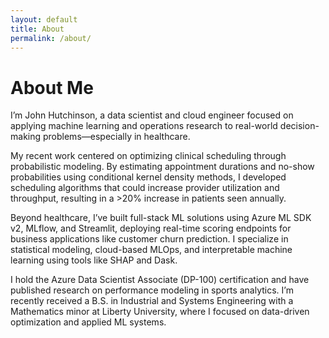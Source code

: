 ```yaml
---
layout: default
title: About
permalink: /about/
---
```


# About Me
I’m John Hutchinson, a data scientist and cloud engineer focused on applying machine learning and operations research to real-world decision-making problems—especially in healthcare.

My recent work centered on optimizing clinical scheduling through probabilistic modeling. By estimating appointment durations and no-show probabilities using conditional kernel density methods, I developed scheduling algorithms that could increase provider utilization and throughput, resulting in a >20% increase in patients seen annually.

Beyond healthcare, I’ve built full-stack ML solutions using Azure ML SDK v2, MLflow, and Streamlit, deploying real-time scoring endpoints for business applications like customer churn prediction. I specialize in statistical modeling, cloud-based MLOps, and interpretable machine learning using tools like SHAP and Dask.

I hold the Azure Data Scientist Associate (DP-100) certification and have published research on performance modeling in sports analytics. I’m recently received a B.S. in Industrial and Systems Engineering with a Mathematics minor at Liberty University, where I focused on data-driven optimization and applied ML systems.